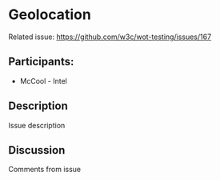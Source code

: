# Geolocation
Related issue: https://github.com/w3c/wot-testing/issues/167

## Participants: 
* McCool - Intel

## Description
Issue description

## Discussion
Comments from issue

